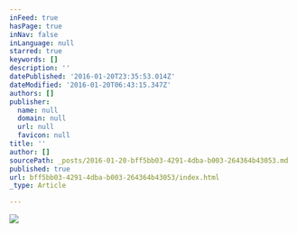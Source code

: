 ```yaml
---
inFeed: true
hasPage: true
inNav: false
inLanguage: null
starred: true
keywords: []
description: ''
datePublished: '2016-01-20T23:35:53.014Z'
dateModified: '2016-01-20T06:43:15.347Z'
authors: []
publisher:
  name: null
  domain: null
  url: null
  favicon: null
title: ''
author: []
sourcePath: _posts/2016-01-20-bff5bb03-4291-4dba-b003-264364b43053.md
published: true
url: bff5bb03-4291-4dba-b003-264364b43053/index.html
_type: Article

---
```

![](https://the-grid-user-content.s3-us-west-2.amazonaws.com/47317cb2-bc4f-4879-8408-26d035c24d99.jpg)